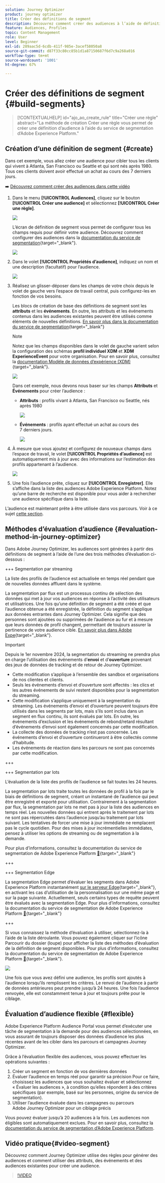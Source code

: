 ```yaml
---
solution: Journey Optimizer
product: journey optimizer
title: Créer des définitions de segment
description: Découvrez comment créer des audiences à l’aide de définitions de segment.
feature: Audiences, Profiles
topic: Content Management
role: User
level: Beginner
exl-id: 289aac5d-6cdb-411f-985e-3acef58050a8
source-git-commit: d87f33c80cc85b1d1a87150687f6d7c9a268a016
workflow-type: tm+mt
source-wordcount: '1001'
ht-degree: 67%

---
```


# Créer des définitions de segment {#build-segments}

>[!CONTEXTUALHELP]
>id="ajo_ao_create_rule"
>title="Créer une règle"
>abstract="La méthode de création Créer une règle vous permet de créer une définition d’audience à l’aide du service de segmentation d’Adobe Experience Platform."

## Création d’une définition de segment {#create}

Dans cet exemple, vous allez créer une audience pour cibler tous les clients qui vivent à Atlanta, San Francisco ou Seattle et qui sont nés après 1980. Tous ces clients doivent avoir effectué un achat au cours des 7 derniers jours.

➡️ [Découvrez comment créer des audiences dans cette vidéo](#video-segment)

1. Dans le menu **[!UICONTROL Audiences]**, cliquez sur le bouton **[!UICONTROL Créer une audience]** et sélectionnez **[!UICONTROL Créer une règle]**.

   ![](assets/create-segment.png)

   L’écran de définition de segment vous permet de configurer tous les champs requis pour définir votre audience. Découvrez comment configurer des audiences dans la [documentation du service de segmentation](https://experienceleague.adobe.com/en/docs/experience-platform/segmentation/methods/overview){target="_blank"}.

   ![](assets/segment-builder.png)

1. Dans le volet **[!UICONTROL Propriétés d’audience]**, indiquez un nom et une description (facultatif) pour l’audience.

   ![](assets/segment-properties.png)

1. Réalisez un glisser-déposer dans les champs de votre choix depuis le volet de gauche vers l’espace de travail central, puis configurez-les en fonction de vos besoins.

   Les blocs de création de base des définitions de segment sont les **attributs** et les **événements**. En outre, les attributs et les événements contenus dans les audiences existantes peuvent être utilisés comme éléments de nouvelles définitions. [En savoir plus dans la documentation du service de segmentation](https://experienceleague.adobe.com/fr/docs/experience-platform/segmentation/ui/segment-builder#building-blocks){target="_blank"}

   >[!NOTE]
   >
   >Notez que les champs disponibles dans le volet de gauche varient selon la configuration des schémas **profil individuel XDM** et **XDM ExperienceEvent** pour votre organisation.  Pour en savoir plus, consultez la [documentation Modèle de données d’expérience (XDM)](https://experienceleague.adobe.com/docs/experience-platform/xdm/home.html?lang=fr){target="_blank"}.

   ![](assets/drag-fields.png)

   Dans cet exemple, nous devons nous baser sur les champs **Attributs** et **Événements** pour créer l’audience :

   * **Attributs** : profils vivant à Atlanta, San Francisco ou Seattle, nés après 1980

     ![](assets/add-attributes.png)

   * **Événements** : profils ayant effectué un achat au cours des 7 derniers jours.

     ![](assets/add-events.png)

1. À mesure que vous ajoutez et configurez de nouveaux champs dans l’espace de travail, le volet **[!UICONTROL Propriétés d’audience]** est automatiquement mis à jour avec des informations sur l’estimation des profils appartenant à l’audience.

   ![](assets/segment-estimate.png)

1. Une fois l’audience prête, cliquez sur **[!UICONTROL Enregistrer]**. Elle s’affiche dans la liste des audiences Adobe Experience Platform. Notez qu’une barre de recherche est disponible pour vous aider à rechercher une audience spécifique dans la liste.

L’audience est maintenant prête à être utilisée dans vos parcours. Voir à ce sujet [cette section](../audience/about-audiences.md).

## Méthodes d’évaluation d’audience {#evaluation-method-in-journey-optimizer}

Dans Adobe Journey Optimizer, les audiences sont générées à partir des définitions de segment à l’aide de l’une des trois méthodes d’évaluation ci-dessous :

+++ Segmentation par streaming

La liste des profils de l’audience est actualisée en temps réel pendant que de nouvelles données affluent dans le système.

La segmentation par flux est un processus continu de sélection des données qui met à jour vos audiences en réponse à l’activité des utilisateurs et utilisatrices. Une fois qu’une définition de segment a été créée et que l’audience obtenue a été enregistrée, la définition du segment s’applique aux données entrantes dans Journey Optimizer. Cela signifie que des personnes sont ajoutées ou supprimées de l’audience au fur et à mesure que leurs données de profil changent, permettant de toujours assurer la pertinence de votre audience cible. [En savoir plus dans Adobe Expe](https://experienceleague.adobe.com/docs/experience-platform/segmentation/ui/streaming-segmentation.html?lang=fr){target="_blank"}.

>[!IMPORTANT]
>
>Depuis le 1er novembre 2024, la segmentation du streaming ne prendra plus en charge l’utilisation des événements d’**envoi** et d’**ouverture** provenant des jeux de données de tracking et de retour de Journey Optimizer.
>
>* Cette modification s’applique à l’ensemble des sandbox et organisations de nos clientes et clients.
>* Seuls les événements d’envoi et d’ouverture sont affectés : les clics et les autres événements de suivi restent disponibles pour la segmentation du streaming.
>* Cette modification s’applique uniquement à la segmentation du streaming. Les événements d’envoi et d’ouverture peuvent toujours être utilisés dans les segments par lots, mais s’ils sont inclus dans un segment en flux continu, ils sont évalués par lots. En outre, les événements d’exclusion et les événements de rebond/retard résultant d’événements d’envoi sont également concernés par cette modification.
>* La collecte des données de tracking n’est pas concernée. Les événements d’envoi et d’ouverture continueront à être collectés comme d’habitude.
>* Les événements de réaction dans les parcours ne sont pas concernés par cette modification.

+++

+++ Segmentation par lots

L’évaluation de la liste des profils de l’audience se fait toutes les 24 heures.

La segmentation par lots traite toutes les données de profil à la fois par le biais de définitions de segment, créant un instantané de l’audience qui peut être enregistré et exporté pour utilisation. Contrairement à la segmentation par flux, la segmentation par lots ne met pas à jour la liste des audiences en temps réel. Les nouvelles données qui entrent après le traitement par lots ne sont pas répercutées dans l’audience jusqu’au traitement par lots suivant. Les tentatives de forcer une mise à jour immédiate ne remplacent pas le cycle quotidien. Pour des mises à jour incrémentielles immédiates, pensez à utiliser les options de streaming ou de segmentation à la demande.

Pour plus d’informations, consultez la documentation du service de segmentation de Adobe Experience Platform [&#128279;](https://experienceleague.adobe.com/docs/experience-platform/segmentation/home.html?lang=fr#batch){target="_blank"}

+++

+++ Segmentation Edge

La segmentation Edge permet d’évaluer les segments dans Adobe Experience Platform instantanément [sur le serveur Edge](https://experienceleague.adobe.com/docs/experience-platform/edge/home.html?lang=fr){target="_blank"}, en activant les cas d’utilisation de la personnalisation sur une même page et sur la page suivante. Actuellement, seuls certains types de requête peuvent être évalués avec la segmentation Edge. Pour plus d’informations, consultez la documentation du service de segmentation de Adobe Experience Platform [&#128279;](https://experienceleague.adobe.com/docs/experience-platform/segmentation/ui/edge-segmentation.html?lang=fr#query-types){target="_blank"}

+++

Si vous connaissez la méthode d’évaluation à utiliser, sélectionnez-la à l’aide de la liste déroulante. Vous pouvez également cliquer sur l’icône Parcourir du dossier (loupe) pour afficher la liste des méthodes d’évaluation de la définition de segment disponibles. Pour plus d’informations, consultez la documentation du service de segmentation de Adobe Experience Platform [&#128279;](https://experienceleague.adobe.com/docs/experience-platform/segmentation/ui/segment-builder.html?lang=fr#segment-properties){target="_blank"}.

![](assets/evaluation-methods.png)

<!--The determination between batch segmentation and streaming segmentation is made by the system for each audience, based on the complexity and the cost of evaluating the segment definition rule. You can view the evaluation method for each audience in the **[!UICONTROL Evaluation method]** column of the audience list.
    
![](assets/evaluation-method.png)

>[!NOTE]
>
>If the **[!UICONTROL Evaluation method]** column does not display, you  need to add it using configuration button on the top right of the list.-->

Une fois que vous avez défini une audience, les profils sont ajoutés à l’audience lorsqu’ils remplissent les critères. Le renvoi de l’audience à partir de données antérieures peut prendre jusqu’à 24 heures. Une fois l’audience renvoyée, elle est constamment tenue à jour et toujours prête pour le ciblage.

## Évaluation d’audience flexible {#flexible}

Adobe Experience Platform Audience Portal vous permet d’exécuter une tâche de segmentation à la demande pour des audiences sélectionnées, en vous assurant de toujours disposer des données d’audience les plus récentes avant de les cibler dans les parcours et campagnes Journey Optimizer.

Grâce à l’évaluation flexible des audiences, vous pouvez effectuer les opérations suivantes :

1. Créer un segment en fonction de vos dernières données
1. Évaluer l’audience en temps réel pour garantir sa précision Pour ce faire, choisissez les audiences que vous souhaitez évaluer et sélectionnez « Évaluer les audiences », à condition qu’elles répondent à des critères spécifiques (par exemple, basé sur les personnes, origine du service de segmentation).
1. Utiliser l’audience évaluée dans les campagnes ou parcours Adobe Journey Optimizer pour un ciblage précis

Vous pouvez évaluer jusqu’à 20 audiences à la fois. Les audiences non éligibles sont automatiquement exclues. Pour en savoir plus, consultez la [documentation du service de segmentation d’Adobe Experience Platform](https://experienceleague.adobe.com/fr/docs/experience-platform/segmentation/ui/audience-portal#flexible-audience-evaluation).

## Vidéo pratique{#video-segment}

Découvrez comment Journey Optimizer utilise des règles pour générer des audiences et comment utiliser des attributs, des événements et des audiences existantes pour créer une audience.

>[!VIDEO](https://video.tv.adobe.com/v/3425020?quality=12)
